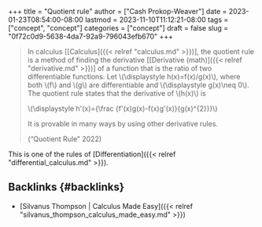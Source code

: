 +++
title = "Quotient rule"
author = ["Cash Prokop-Weaver"]
date = 2023-01-23T08:54:00-08:00
lastmod = 2023-11-10T11:12:21-08:00
tags = ["concept", "concept"]
categories = ["concept"]
draft = false
slug = "0f72c0d9-5638-4da7-92a9-796043efb670"
+++

> In calculus [[Calculus]({{< relref "calculus.md" >}})], the quotient rule is a method of finding the derivative [[Derivative (math)]({{< relref "derivative.md" >}})] of a function that is the ratio of two differentiable functions. Let \\(\displaystyle h(x)=f(x)/g(x)\\), where both \\(f\\) and \\(g\\) are differentiable and \\(\displaystyle g(x)\neq 0\\). The quotient rule states that the derivative of \\(h(x)\\) is
>
> \\(\displaystyle h'(x)={\frac {f'(x)g(x)-f(x)g'(x)}{g(x)^{2}}}\\)
>
> It is provable in many ways by using other derivative rules.
>
> (“Quotient Rule” 2022)

This is one of the rules of [Differentiation]({{< relref "differential_calculus.md" >}}).


## Backlinks {#backlinks}

-   [Silvanus Thompson | Calculus Made Easy]({{< relref "silvanus_thompson_calculus_made_easy.md" >}})
